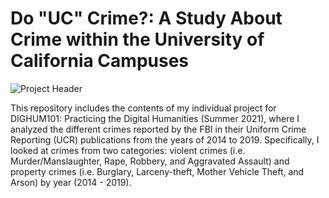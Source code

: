 # Do "UC" Crime?: A Study About Crime within the University of California Campuses

![Project Header](https://github.com/kianaeunice/do-uc-crime/main/data/images/do-uc-crime-header)

This repository includes the contents of my individual project for DIGHUM101: Practicing the Digital Humanities (Summer 2021), where I analyzed the different crimes reported by the FBI in their Uniform Crime Reporting (UCR) publications from the years of 2014 to 2019. Specifically, I looked at crimes from two categories: violent crimes (i.e. Murder/Manslaughter, Rape, Robbery, and Aggravated Assault) and property crimes (i.e. Burglary, Larceny-theft, Mother Vehicle Theft, and Arson) by year (2014 - 2019).
